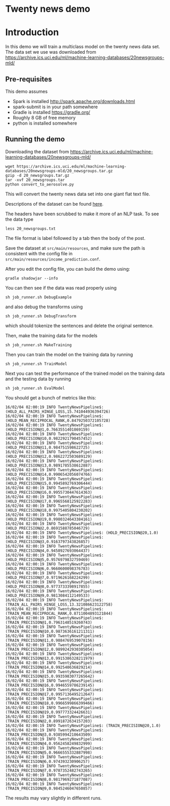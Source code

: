 Twenty news demo
========================

# Introduction

In this demo we will train a multiclass model on the twenty news data set.
The data set we use was downloaded from https://archive.ics.uci.edu/ml/machine-learning-databases/20newsgroups-mld/

## Pre-requisites

This demo assumes

  * Spark is installed http://spark.apache.org/downloads.html
  * spark-submit is in your path somewhere
  * Gradle is installed https://gradle.org/
  * Roughly 8 GB of free memory
  * python is installed somewhere

## Running the demo

Downloading the dataset from https://archive.ics.uci.edu/ml/machine-learning-databases/20newsgroups-mld/
```
wget https://archive.ics.uci.edu/ml/machine-learning-databases/20newsgroups-mld/20_newsgroups.tar.gz
gzip -d 20_newsgroups.tar.gz
tar -xvf 20_newsgroups.tar
python convert_to_aerosolve.py 
```

This will convert the twenty news data set into one giant flat text file.

Descriptions of the dataset can be found [here](https://archive.ics.uci.edu/ml/datasets/Twenty+Newsgroups).

The headers have been scrubbed to make it more of an NLP task.
To see the data type

```
less 20_newsgroups.txt
```

The file format is label followed by a tab then the body of the post.

Save the dataset at `src/main/resources`, and make sure the path is consistent with the config file in `src/main/resources/income_prediction.conf`.

After you edit the config file, you can build the demo using:

`gradle shadowjar --info`

You can then see if the data was read properly using

`sh job_runner.sh DebugExample`

and also debug the transforms using

`sh job_runner.sh DebugTransform`

which should tokenize the sentences and delete the original sentence.

Then, make the training data for the models
```
sh job_runner.sh MakeTraining
```

Then you can train the model on the training data by running

`sh job_runner.sh TrainModel`

Next you can test the performance of the trained model on the training data and the testing data by running

`sh job_runner.sh EvalModel`

You should get a bunch of metrics like this:

```
16/02/04 02:00:19 INFO TwentyNewsPipeline$: (HOLD_ALL_PAIRS_HINGE_LOSS,15.741044936394726)
16/02/04 02:00:19 INFO TwentyNewsPipeline$: (HOLD_MEAN_RECIPROCAL_RANK,0.8479250372105728)
16/02/04 02:00:19 INFO TwentyNewsPipeline$: (HOLD_PRECISION@1,0.7663551401869159)
16/02/04 02:00:19 INFO TwentyNewsPipeline$: (HOLD_PRECISION@10,0.9822921790457452)
16/02/04 02:00:19 INFO TwentyNewsPipeline$: (HOLD_PRECISION@11,0.984751598622725)
16/02/04 02:00:19 INFO TwentyNewsPipeline$: (HOLD_PRECISION@12,0.9862272503689129)
16/02/04 02:00:19 INFO TwentyNewsPipeline$: (HOLD_PRECISION@13,0.9891785538612887)
16/02/04 02:00:19 INFO TwentyNewsPipeline$: (HOLD_PRECISION@14,0.9906542056074766)
16/02/04 02:00:19 INFO TwentyNewsPipeline$: (HOLD_PRECISION@15,0.9945892769306444)
16/02/04 02:00:19 INFO TwentyNewsPipeline$: (HOLD_PRECISION@16,0.9955730447614363)
16/02/04 02:00:19 INFO TwentyNewsPipeline$: (HOLD_PRECISION@17,0.9965568125922283)
16/02/04 02:00:19 INFO TwentyNewsPipeline$: (HOLD_PRECISION@18,0.9975405804230202)
16/02/04 02:00:19 INFO TwentyNewsPipeline$: (HOLD_PRECISION@19,0.9980324643384161)
16/02/04 02:00:19 INFO TwentyNewsPipeline$: (HOLD_PRECISION@2,0.8691588785046729)
16/02/04 02:00:19 INFO TwentyNewsPipeline$: (HOLD_PRECISION@20,1.0)
16/02/04 02:00:19 INFO TwentyNewsPipeline$: (HOLD_PRECISION@3,0.9163797343826857)
16/02/04 02:00:19 INFO TwentyNewsPipeline$: (HOLD_PRECISION@4,0.9458927693064437)
16/02/04 02:00:19 INFO TwentyNewsPipeline$: (HOLD_PRECISION@5,0.9576979832759469)
16/02/04 02:00:19 INFO TwentyNewsPipeline$: (HOLD_PRECISION@6,0.9660600098376783)
16/02/04 02:00:19 INFO TwentyNewsPipeline$: (HOLD_PRECISION@7,0.9719626168224299)
16/02/04 02:00:19 INFO TwentyNewsPipeline$: (HOLD_PRECISION@8,0.9773733398917855)
16/02/04 02:00:19 INFO TwentyNewsPipeline$: (HOLD_PRECISION@9,0.9813084112149533)
16/02/04 02:00:19 INFO TwentyNewsPipeline$: (TRAIN_ALL_PAIRS_HINGE_LOSS,13.321086623122758)
16/02/04 02:00:19 INFO TwentyNewsPipeline$: (TRAIN_MEAN_RECIPROCAL_RANK,0.8711004893121844)
16/02/04 02:00:19 INFO TwentyNewsPipeline$: (TRAIN_PRECISION@1,0.7963148519260743)
16/02/04 02:00:19 INFO TwentyNewsPipeline$: (TRAIN_PRECISION@10,0.9873636161211311)
16/02/04 02:00:19 INFO TwentyNewsPipeline$: (TRAIN_PRECISION@11,0.9884769539078156)
16/02/04 02:00:19 INFO TwentyNewsPipeline$: (TRAIN_PRECISION@12,0.9899242930305054)
16/02/04 02:00:19 INFO TwentyNewsPipeline$: (TRAIN_PRECISION@13,0.9915386328211979)
16/02/04 02:00:19 INFO TwentyNewsPipeline$: (TRAIN_PRECISION@14,0.992540636829214)
16/02/04 02:00:19 INFO TwentyNewsPipeline$: (TRAIN_PRECISION@15,0.9935983077265642)
16/02/04 02:00:19 INFO TwentyNewsPipeline$: (TRAIN_PRECISION@16,0.9946559786239145)
16/02/04 02:00:19 INFO TwentyNewsPipeline$: (TRAIN_PRECISION@17,0.9957136495212647)
16/02/04 02:00:19 INFO TwentyNewsPipeline$: (TRAIN_PRECISION@18,0.9966599866399466)
16/02/04 02:00:19 INFO TwentyNewsPipeline$: (TRAIN_PRECISION@19,0.997773324426631)
16/02/04 02:00:19 INFO TwentyNewsPipeline$: (TRAIN_PRECISION@2,0.8991872634157203)
16/02/04 02:00:19 INFO TwentyNewsPipeline$: (TRAIN_PRECISION@20,1.0)
16/02/04 02:00:19 INFO TwentyNewsPipeline$: (TRAIN_PRECISION@3,0.9385994210643509)
16/02/04 02:00:19 INFO TwentyNewsPipeline$: (TRAIN_PRECISION@4,0.9562458249832999)
16/02/04 02:00:19 INFO TwentyNewsPipeline$: (TRAIN_PRECISION@5,0.9666555332887998)
16/02/04 02:00:19 INFO TwentyNewsPipeline$: (TRAIN_PRECISION@6,0.974393230906257)
16/02/04 02:00:19 INFO TwentyNewsPipeline$: (TRAIN_PRECISION@7,0.9787352482743265)
16/02/04 02:00:19 INFO TwentyNewsPipeline$: (TRAIN_PRECISION@8,0.9817969271877087)
16/02/04 02:00:19 INFO TwentyNewsPipeline$: (TRAIN_PRECISION@9,0.9845246047650857)
```

The results may vary slightly in different runs.
